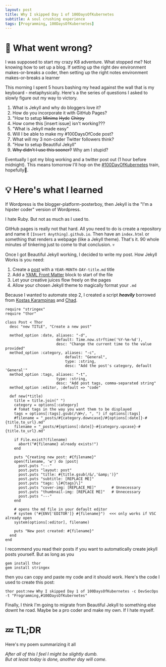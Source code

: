```yaml
---
layout: post
title: Why I skipped Day 1 of 100DaysOfKubernetes
subtitle: A soul crushing experience
tags: [Programming, 100DaysOfKubernetes]
---
```


# 🤨 What went wrong?

I was supposed to start my crazy K8 adventure. What stopped me? Not knowing how to set up a blog. If setting up the right dev environment makes-or-breaks a coder, then setting up the right notes environment makes-or-breaks a learner

This morning I spent 5 hours bashing my head against the wall that is my keyboard - metaphysically. Here's a the series of questions I asked to slowly figure out my way to victory.

1. What is Jekyll and why do bloggers love it?
1. How do you incorporate it with GitHub Pages?
1. "How to setup ~~Minima~~ ~~Hyde~~ ~~Chirpy~~ 
1. How come this [insert issue] isn't working???
1. "What is Jekyll made easy"
1. Will I be able to make my #100DaysOfCode post?
1. What will my 3 non-coder Twitter followers think?
1. "How to setup Beautiful Jekyll"
1. ~~Why didn't I use this sooner?~~ Why am I stupid?

Eventually I got my blog working and a twitter post out (1 hour before midnight). This means tomorrow I'll hop on the [#100DayOfKubernetes](https://100daysofkubernetes.io/) train, hopefully🤞.

# 💡 Here's what I learned
If Wordpress is the blogger-platform-posterboy, then Jekyll is the "I'm a hipster coder" version of Wordpress.

I hate Ruby. But not as much as I used to.

GitHub pages is really not that hard. All you need to do is create a repository and name it `[Insert Anything].github.io`. Then have an ```index.html``` or something that renders a webpage (like a Jekyll theme). That's it. 90 whole minutes of tinkering just to come to that conclusion. 💀

Once I got Beautiful Jekyll working, I decided to write my post. How Jekyll Works is you need:
1. Create a [post](https://jekyllrb.com/docs/posts/) with a ```YEAR-MONTH-DAY-title.md``` title
2. Add a [YAML Front Matter](https://jekyllrb.com/docs/posts/) block to start of the file
3. Let your creative juices flow freely on the pages
4. Allow your chosen Jekyll theme to magically format your ```.md```

Because I wanted to automate step 2, I created a script ***heavily*** borrowed from [Kostas Karampinas](https://rpk.io/posts/automatically-create-jekyll-posts-with-thor) and [Chad](https://gist.github.com/ichadhr/0b4e35174c7e90c0b31b).

```
require "stringex"
require "thor"

class Post < Thor
  desc "new TITLE", "Create a new post"

  method_option :date, aliases: "-d",
                       default: Time.now.strftime('%Y-%m-%d'),
                       desc: "Change the current time to the value provided"
  method_option :category, aliases: "-c",
                           default: "General",
                           type: :string,
                           desc: "Add the post's category, default 'General'"
  method_option :tags, aliases: "-t",
                       type: :string,
                       desc: "Add post tags, comma-separated string"
  method_option :editor, :default => "code"

  def new(*title)
    title = title.join(" ")
    category = options[:category]
    # fomat tags in the way you want them to be displayed
    tags = options[:tags].gsub(/\W+/, ", ") if options[:tags]
    #filename = "_posts/#{category.downcase}/#{options[:date]}-#{title.to_url}.md"
    filename = "_posts/#{options[:date]}-#{category.upcase}-#{title.to_url}.md"

    if File.exist?(filename)
      abort("#{filename} already exists!")
    end

    puts "Creating new post: #{filename}"
    open(filename, 'w') do |post|
      post.puts "---"
      post.puts "layout: post"
      post.puts "title: #{title.gsub(/&/,'&amp;')}"
      post.puts "subtitle: [REPLACE ME]"
      post.puts "tags: \[#{tags}\]"
      post.puts "cover-img: [REPLACE_ME]"       # Unnecessary
      post.puts "thumbnail-img: [REPLACE ME]"   # Unnecessary
      post.puts "---"
    end

    # opens the md file in your default editor
    # system ("#{ENV['EDITOR']} #{filename}")  <<< only works if VSC already open
    system(options[:editor], filename)

    puts "New post created: #{filename}"
  end
end
```

I recommend you read their posts if you want to automatically create jekyll posts yourself. But as long as you
```
gem install thor
gem install stringex
```
then you can copy and paste my code and it should work. Here's the code I used to create this post:
```
thor post:new Why I skipped Day 1 of 100DaysOfKubernetes -c DevSecOps -t "Programming,#100DaysOfKubernetes"
```
Finally, I think I'm going to migrate from Beautiful Jekyll to something else downt he road. Maybe be a pro coder and make my own. If I hate myself.

# 💤 TL;DR

Here's my poem summarizing it all

*After all of this I feel I might be slightly dumb. \
But at least today is done, another day will come.*